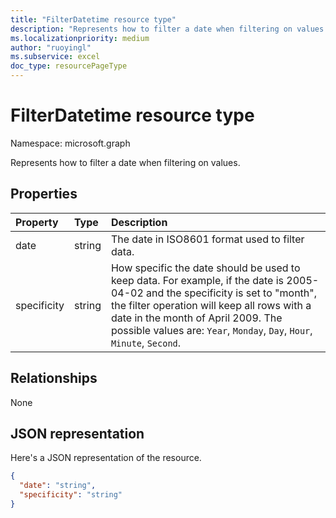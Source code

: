 ```yaml
---
title: "FilterDatetime resource type"
description: "Represents how to filter a date when filtering on values."
ms.localizationpriority: medium
author: "ruoyingl"
ms.subservice: excel
doc_type: resourcePageType
---
```


# FilterDatetime resource type

Namespace: microsoft.graph

Represents how to filter a date when filtering on values.

## Properties
| Property	   | Type	|Description|
|:---------------|:--------|:----------|
|date|string|The date in ISO8601 format used to filter data.|
|specificity|string|How specific the date should be used to keep data. For example, if the date is 2005-04-02 and the specificity is set to "month", the filter operation will keep all rows with a date in the month of April 2009. The possible values are: `Year`, `Monday`, `Day`, `Hour`, `Minute`, `Second`.|

## Relationships
None


## JSON representation

Here's a JSON representation of the resource.

<!-- {
  "blockType": "resource",
  "optionalProperties": [

  ],
  "@odata.type": "microsoft.graph.workbookFilterDateTime"
}-->

```json
{
  "date": "string",
  "specificity": "string"
}

```

<!-- uuid: 8fcb5dbc-d5aa-4681-8e31-b001d5168d79
2015-10-25 14:57:30 UTC -->
<!-- {
  "type": "#page.annotation",
  "description": "FilterDatetime resource",
  "keywords": "",
  "section": "documentation",
  "tocPath": ""
}-->


